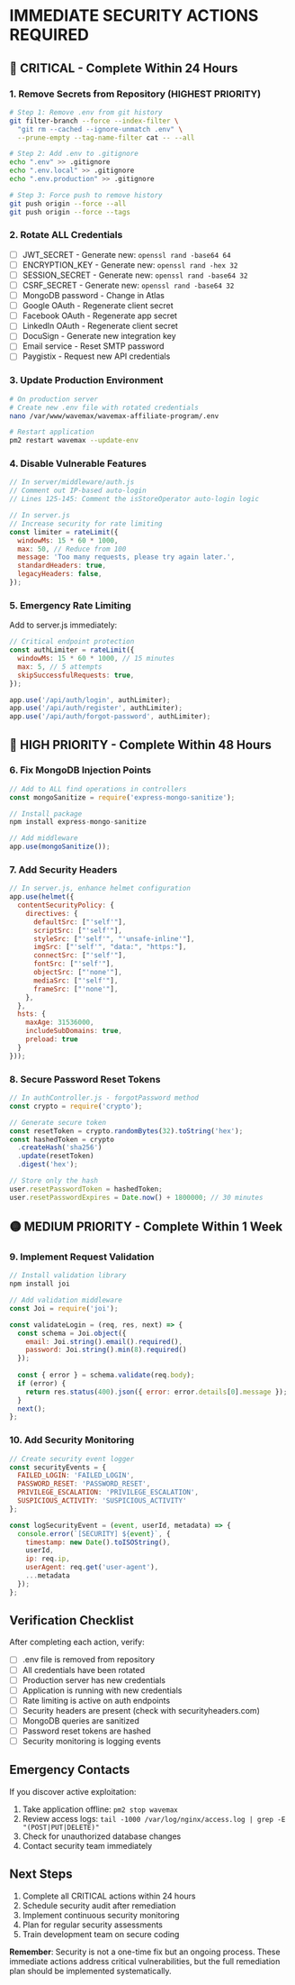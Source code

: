 # IMMEDIATE SECURITY ACTIONS REQUIRED

## 🚨 CRITICAL - Complete Within 24 Hours

### 1. Remove Secrets from Repository (HIGHEST PRIORITY)
```bash
# Step 1: Remove .env from git history
git filter-branch --force --index-filter \
  "git rm --cached --ignore-unmatch .env" \
  --prune-empty --tag-name-filter cat -- --all

# Step 2: Add .env to .gitignore
echo ".env" >> .gitignore
echo ".env.local" >> .gitignore
echo ".env.production" >> .gitignore

# Step 3: Force push to remove history
git push origin --force --all
git push origin --force --tags
```

### 2. Rotate ALL Credentials
- [ ] JWT_SECRET - Generate new: `openssl rand -base64 64`
- [ ] ENCRYPTION_KEY - Generate new: `openssl rand -hex 32`  
- [ ] SESSION_SECRET - Generate new: `openssl rand -base64 32`
- [ ] CSRF_SECRET - Generate new: `openssl rand -base64 32`
- [ ] MongoDB password - Change in Atlas
- [ ] Google OAuth - Regenerate client secret
- [ ] Facebook OAuth - Regenerate app secret
- [ ] LinkedIn OAuth - Regenerate client secret
- [ ] DocuSign - Generate new integration key
- [ ] Email service - Reset SMTP password
- [ ] Paygistix - Request new API credentials

### 3. Update Production Environment
```bash
# On production server
# Create new .env file with rotated credentials
nano /var/www/wavemax/wavemax-affiliate-program/.env

# Restart application
pm2 restart wavemax --update-env
```

### 4. Disable Vulnerable Features
```javascript
// In server/middleware/auth.js
// Comment out IP-based auto-login
// Lines 125-145: Comment the isStoreOperator auto-login logic

// In server.js
// Increase security for rate limiting
const limiter = rateLimit({
  windowMs: 15 * 60 * 1000,
  max: 50, // Reduce from 100
  message: 'Too many requests, please try again later.',
  standardHeaders: true,
  legacyHeaders: false,
});
```

### 5. Emergency Rate Limiting
Add to server.js immediately:
```javascript
// Critical endpoint protection
const authLimiter = rateLimit({
  windowMs: 15 * 60 * 1000, // 15 minutes
  max: 5, // 5 attempts
  skipSuccessfulRequests: true,
});

app.use('/api/auth/login', authLimiter);
app.use('/api/auth/register', authLimiter);
app.use('/api/auth/forgot-password', authLimiter);
```

## 🔴 HIGH PRIORITY - Complete Within 48 Hours

### 6. Fix MongoDB Injection Points
```javascript
// Add to ALL find operations in controllers
const mongoSanitize = require('express-mongo-sanitize');

// Install package
npm install express-mongo-sanitize

// Add middleware
app.use(mongoSanitize());
```

### 7. Add Security Headers
```javascript
// In server.js, enhance helmet configuration
app.use(helmet({
  contentSecurityPolicy: {
    directives: {
      defaultSrc: ["'self'"],
      scriptSrc: ["'self'"],
      styleSrc: ["'self'", "'unsafe-inline'"],
      imgSrc: ["'self'", "data:", "https:"],
      connectSrc: ["'self'"],
      fontSrc: ["'self'"],
      objectSrc: ["'none'"],
      mediaSrc: ["'self'"],
      frameSrc: ["'none'"],
    },
  },
  hsts: {
    maxAge: 31536000,
    includeSubDomains: true,
    preload: true
  }
}));
```

### 8. Secure Password Reset Tokens
```javascript
// In authController.js - forgotPassword method
const crypto = require('crypto');

// Generate secure token
const resetToken = crypto.randomBytes(32).toString('hex');
const hashedToken = crypto
  .createHash('sha256')
  .update(resetToken)
  .digest('hex');

// Store only the hash
user.resetPasswordToken = hashedToken;
user.resetPasswordExpires = Date.now() + 1800000; // 30 minutes
```

## 🟡 MEDIUM PRIORITY - Complete Within 1 Week

### 9. Implement Request Validation
```javascript
// Install validation library
npm install joi

// Add validation middleware
const Joi = require('joi');

const validateLogin = (req, res, next) => {
  const schema = Joi.object({
    email: Joi.string().email().required(),
    password: Joi.string().min(8).required()
  });
  
  const { error } = schema.validate(req.body);
  if (error) {
    return res.status(400).json({ error: error.details[0].message });
  }
  next();
};
```

### 10. Add Security Monitoring
```javascript
// Create security event logger
const securityEvents = {
  FAILED_LOGIN: 'FAILED_LOGIN',
  PASSWORD_RESET: 'PASSWORD_RESET',
  PRIVILEGE_ESCALATION: 'PRIVILEGE_ESCALATION',
  SUSPICIOUS_ACTIVITY: 'SUSPICIOUS_ACTIVITY'
};

const logSecurityEvent = (event, userId, metadata) => {
  console.error(`[SECURITY] ${event}`, {
    timestamp: new Date().toISOString(),
    userId,
    ip: req.ip,
    userAgent: req.get('user-agent'),
    ...metadata
  });
};
```

## Verification Checklist

After completing each action, verify:

- [ ] .env file is removed from repository
- [ ] All credentials have been rotated
- [ ] Production server has new credentials
- [ ] Application is running with new credentials
- [ ] Rate limiting is active on auth endpoints
- [ ] Security headers are present (check with securityheaders.com)
- [ ] MongoDB queries are sanitized
- [ ] Password reset tokens are hashed
- [ ] Security monitoring is logging events

## Emergency Contacts

If you discover active exploitation:
1. Take application offline: `pm2 stop wavemax`
2. Review access logs: `tail -1000 /var/log/nginx/access.log | grep -E "(POST|PUT|DELETE)"`
3. Check for unauthorized database changes
4. Contact security team immediately

## Next Steps

1. Complete all CRITICAL actions within 24 hours
2. Schedule security audit after remediation
3. Implement continuous security monitoring
4. Plan for regular security assessments
5. Train development team on secure coding

**Remember**: Security is not a one-time fix but an ongoing process. These immediate actions address critical vulnerabilities, but the full remediation plan should be implemented systematically.